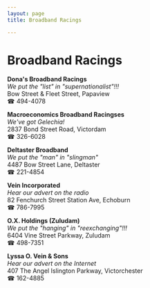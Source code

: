 ```yaml
---
layout: page 
title: Broadband Racings

---
```



# Broadband Racings


 **Dona's Broadband Racings**  
_We put the "list" in "supernationalist"!!!_  
Bow Street & Fleet Street, Papaview  
☎ 494-4078

**Macroeconomics Broadband Racingses**  
_We've got Gelechia!_  
2837 Bond Street Road, Victordam  
☎ 326-6028

**Deltaster Broadband**  
_We put the "man" in "slingman"_  
4487 Bow Street Lane, Deltaster  
☎ 221-4854

**Vein Incorporated**  
_Hear our advert on the radio_  
82 Fenchurch Street Station Ave, Echoburn  
☎ 786-7995

**O.X. Holdings (Zuludam)**  
_We put the "hanging" in "reexchanging"!!!_  
6404 Vine Street Parkway, Zuludam  
☎ 498-7351

**Lyssa O. Vein & Sons**  
_Hear our advert on the Internet_  
407 The Angel Islington Parkway, Victorchester  
☎ 162-4885


